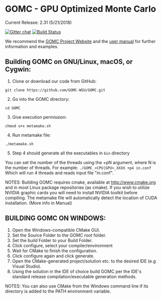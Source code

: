 GOMC - GPU Optimized Monte Carlo
============
Current Release: 2.31 (5/21/2018)

[![Gitter chat](https://badges.gitter.im/gitterHQ/gitter.png)](https://gitter.im/GOMC_WSU/Lobby?utm_source=share-link&utm_medium=link&utm_campaign=share-link)
[![Build Status](https://travis-ci.org/GOMC-WSU/GOMC.svg?branch=master)](https://travis-ci.org/GOMC-WSU/GOMC)

We recommend the [GOMC Project Website](http://gomc.eng.wayne.edu/ "GOMC Website") and the [user manual](http://gomc.eng.wayne.edu/GOMC_files/GOMC_Manual.pdf "User Manual") for further information and examples.

Building GOMC on GNU/Linux, macOS, or Cygwin:
----------------
   1. Clone or download our code from GitHub:
   ```
   git clone https://github.com/GOMC-WSU/GOMC.git
   ```
   2. Go into the GOMC directory: 
   ```
   cd GOMC
   ```
   3. Give execution permission: 
   ```
   chmod u+x metamake.sh
   ```
   4. Run metamake file:
   ```
   ./metamake.sh
   ```
   5. Step 4 should generate all the executables in ```bin``` directory

   You can set the number of the threads using the +pN argument, where N is the number of threads.
   For example:
      ```
      ./GOMC_<CPU|GPU>_XXXX +p4 in.conf
      ```
      Which will run 4 threads and reads input file "in.conf".

   NOTES:
      Building GOMC requires cmake, available at http://www.cmake.org and
      in most Linux package repositories (as cmake).
      If you wish to utilize NVIDIA graphic cards you will need to install
      NVIDIA toolkit before compiling. The metamake file will automatically
      detect the location of CUDA installation. (More info in Manual)

BUILDING GOMC ON WINDOWS:
-----------------
   1. Open the Windows-compatible CMake GUI.
   2. Set the Source Folder to the GOMC root folder.
   3. Set the build Folder to your Build Folder.
   4. Click configure, select your compiler/environment
   5. Wait for CMake to finish the configuration.
   6. Click configure again and click generate.
   7. Open the CMake-generated project/solution etc. to the desired IDE
      (e.g Visual Studio).
   8. Using the solution in the IDE of choice build GOMC per the IDE's
      standard release compilation/executable generation methods.

   NOTES:
      You can also use CMake from the Windows command line if its directory is
      added to the PATH environment variable.

